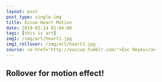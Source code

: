 ```yaml
---
layout: post
post_type: single-img
title: Eccue Heart Motion
date: 2019-02-14 01:04:00
tags: [this is art]
img1: /img/art/heart1.jpg
img1_rollover: /img/art/heart2.jpg
source: <a href="http://euccue.tumblr.com/">Euc Reyes</a>
---
```

## Rollover for motion effect!
